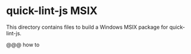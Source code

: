 # quick-lint-js MSIX

This directory contains files to build a Windows MSIX package for quick-lint-js.

@@@ how to
